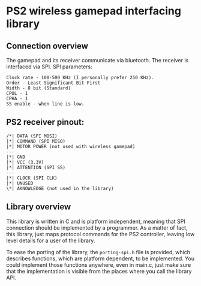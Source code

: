 # PS2 wireless gamepad interfacing library

## Connection overview

The gamepad and its receiver communicate via bluetooth. The receiver is interfaced via SPI.
SPI parameters:
```
Clock rate - 100-500 KHz (I personally prefer 250 KHz).
Order - Least Significant Bit First
Width - 8 bit (Standard)
CPOL - 1
CPHA - 1
SS enable - when line is low.
```

## PS2 receiver pinout:
``` _
/*|	DATA (SPI MOSI)
|*|	COMMAND (SPI MISO)
|*|	MOTOR POWER (not used with wireless gamepad)
---
|*|	GND
|*|	VCC (3.3V)
|*|	ATTENTION (SPI SS)
---
|*|	CLOCK (SPI CLK)
|*|	UNUSED
\*|	AKNOWLEDGE (not used in the library)
```

## Library overview
This library is written in C and is platform independent, meaning that SPI connection should be implemented by a programmer. As a matter of fact, this library, just maps protocol commands for the PS2 controller, leaving low level details for a user of the library.

To ease the porting of the library, the `porting-spi.h` file is provided, which describes functions, which are platform dependent, to be implemented. You could implement those functions anywhere, even in main.c, just make sure that the implementation is visible from the places where you call the library API.

